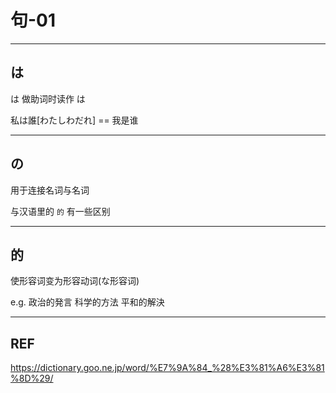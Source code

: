 # 句-01


---
## は<Ha>

は 做助词时读作 は<Wa>

私は誰[わたしわだれ] == 我是谁


---
## の<No>

用于连接名词与名词

与汉语里的 `的` 有一些区别


---
## 的<TeKi>

使形容词变为形容动词(な形容词)

e.g.
政治的発言
科学的方法
平和的解決


---
## REF

https://dictionary.goo.ne.jp/word/%E7%9A%84_%28%E3%81%A6%E3%81%8D%29/
